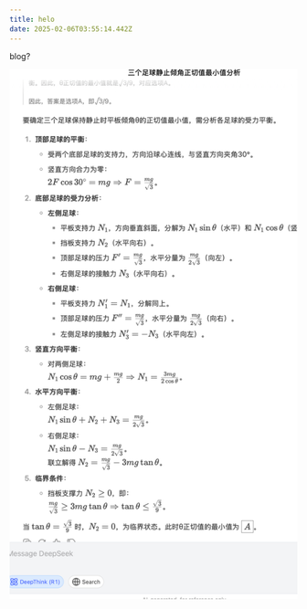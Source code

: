 ```yaml
---
title: helo
date: 2025-02-06T03:55:14.442Z
---
```


blog?

![Screenshot 2025-01-24 at 12.37.11.png](https://github.com/nicoster/tinymind-blog/blob/main/assets/images/2025-02-06/1738814090587.png?raw=true)